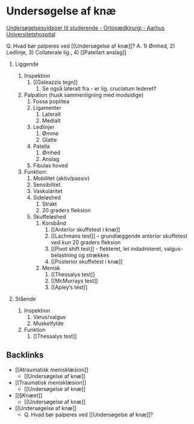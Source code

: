 # Undersøgelse af knæ
[Undersøgelsesvideoer til studerende - Ortopædkirurgi - Aarhus Universitetshospital](https://www.auh.dk/afdelinger/ortopadkirurgi/til-fagfolk/undersogelsesvideoer)



Q. Hvad bør palperes ved [[Undersøgelse af knæ]]?
A. 1) Ømhed, 2) Ledlinje, 3) Collaterale lig., 4) [[Patellart anslag]]

1. Liggende
	1. Inspektion
		1. [[Galeazzis tegn]]
			1. Se også lateralt fra - er lig. cruciatum lederet?
	2. Palpation (husk sammenligning med modsidige)
		1. Fossa poplitea
		2. Ligamenter
			1. Lateralt
			2. Medialt
		3. Ledlinjer
			1. Ømme
			2. Glatte
		4. Patella
			1. Ømhed
			2. Anslag
		5. Fibulas hoved
	3. Funktion:
		1. Mobilitet (aktiv/passiv)
		2. Sensibilitet
		3. Vaskularitet
		4. Sideløshed
			1. Strakt
			2. 20 graders fleksion
		5. Skuffeløshed
			1. Korsbånd
				1. [[Anterior skuffetest i knæ]]
				2. [[Lachmans test]] – grundlæggende anterior skuffetest ved kun 20 graders fleksion
				3. [[Pivot shift test]] - flekteret, let indadroteret, valgus-belastning og strækkes
				4. [[Posterior skuffetest i knæ]]
			2. Menisk
				1. [[Thessalys test]]
				2. [[McMurrays test]]
				3. [[Apley’s test]]
		
2. Stående
	1. Inspektion
		1. Varus/valgus
		2. Muskelfylde
	2. Funktion
		1. [[Thessalys test]]

## Backlinks
* [[Atraumatisk menisklæsion]]
	* [[Undersøgelse af knæ]]
* [[Traumatisk menisklæsion]]
	* [[Undersøgelse af knæ]]
* [[§Knæet]]
	* [[Undersøgelse af knæ]]
* [[Undersøgelse af knæ]]
	* Q. Hvad bør palperes ved [[Undersøgelse af knæ]]?

<!-- #anki/tag/med/Orto #anki/deck/Medicine -->

<!-- {BearID:F372C5F8-BB9B-4638-A817-FBDA96072215-4231-000017C74D7B0916} -->
